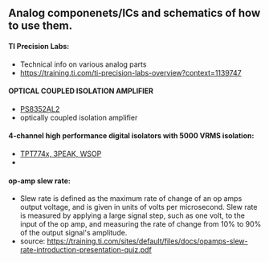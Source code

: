 ## Analog componenets/ICs and schematics of how to use them. 


#### TI Precision Labs:
- Technical info on various analog parts
- https://training.ti.com/ti-precision-labs-overview?context=1139747


#### OPTICAL COUPLED ISOLATION AMPLIFIER
  - [PS8352AL2](https://www.renesas.com/us/en/document/dst/ps8352al2-data-sheet?r=507921)
  - optically coupled isolation amplifier


#### 4-channel high performance digital isolators with 5000 VRMS isolation:
  - [TPT774x, 3PEAK, WSOP](http://file.3peakic.com.cn:8080/product/Datasheet_TPT774x.pdf)
  - 


#### op-amp slew rate:
- Slew rate is defined as the maximum rate of change of an op amps output voltage, and is given in units of volts per microsecond. Slew rate is measured by applying a large signal step, such as one volt, to the input of the op amp, and measuring the rate of change from 10% to 90% of the output signal's amplitude.
- source: https://training.ti.com/sites/default/files/docs/opamps-slew-rate-introduction-presentation-quiz.pdf
